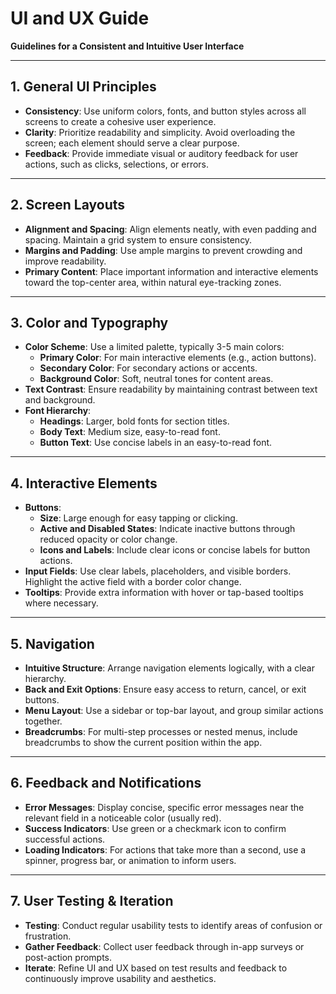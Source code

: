 # UI and UX Guide

**Guidelines for a Consistent and Intuitive User Interface**

---

## 1. **General UI Principles**

- **Consistency**: Use uniform colors, fonts, and button styles across all screens to create a cohesive user experience.
- **Clarity**: Prioritize readability and simplicity. Avoid overloading the screen; each element should serve a clear purpose.
- **Feedback**: Provide immediate visual or auditory feedback for user actions, such as clicks, selections, or errors.

---

## 2. **Screen Layouts**

- **Alignment and Spacing**: Align elements neatly, with even padding and spacing. Maintain a grid system to ensure consistency.
- **Margins and Padding**: Use ample margins to prevent crowding and improve readability.
- **Primary Content**: Place important information and interactive elements toward the top-center area, within natural eye-tracking zones.

---

## 3. **Color and Typography**

- **Color Scheme**: Use a limited palette, typically 3-5 main colors:
  - **Primary Color**: For main interactive elements (e.g., action buttons).
  - **Secondary Color**: For secondary actions or accents.
  - **Background Color**: Soft, neutral tones for content areas.
- **Text Contrast**: Ensure readability by maintaining contrast between text and background.
- **Font Hierarchy**:
  - **Headings**: Larger, bold fonts for section titles.
  - **Body Text**: Medium size, easy-to-read font.
  - **Button Text**: Use concise labels in an easy-to-read font.

---

## 4. **Interactive Elements**

- **Buttons**:
  - **Size**: Large enough for easy tapping or clicking.
  - **Active and Disabled States**: Indicate inactive buttons through reduced opacity or color change.
  - **Icons and Labels**: Include clear icons or concise labels for button actions.
- **Input Fields**: Use clear labels, placeholders, and visible borders. Highlight the active field with a border color change.
- **Tooltips**: Provide extra information with hover or tap-based tooltips where necessary.

---

## 5. **Navigation**

- **Intuitive Structure**: Arrange navigation elements logically, with a clear hierarchy.
- **Back and Exit Options**: Ensure easy access to return, cancel, or exit buttons.
- **Menu Layout**: Use a sidebar or top-bar layout, and group similar actions together.
- **Breadcrumbs**: For multi-step processes or nested menus, include breadcrumbs to show the current position within the app.

---

## 6. **Feedback and Notifications**

- **Error Messages**: Display concise, specific error messages near the relevant field in a noticeable color (usually red).
- **Success Indicators**: Use green or a checkmark icon to confirm successful actions.
- **Loading Indicators**: For actions that take more than a second, use a spinner, progress bar, or animation to inform users.

---

## 7. **User Testing & Iteration**

- **Testing**: Conduct regular usability tests to identify areas of confusion or frustration.
- **Gather Feedback**: Collect user feedback through in-app surveys or post-action prompts.
- **Iterate**: Refine UI and UX based on test results and feedback to continuously improve usability and aesthetics.
